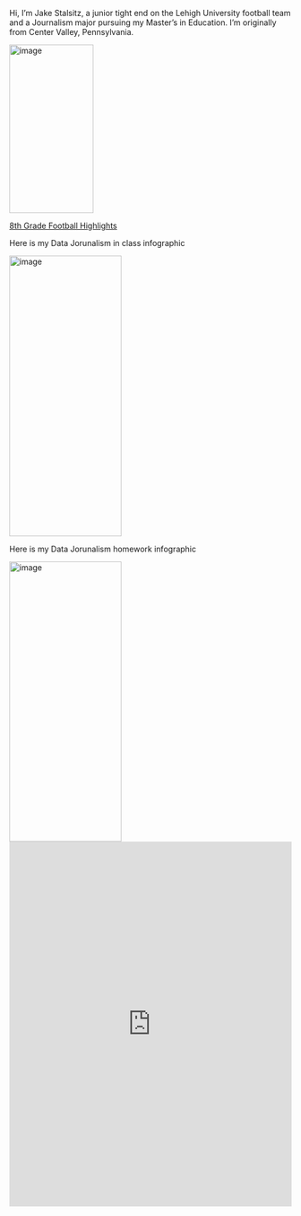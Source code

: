 Hi, I’m Jake Stalsitz, a junior tight end on the Lehigh University football team and a Journalism major pursuing my Master’s in Education. I’m originally from Center Valley, Pennsylvania.

<img width="150" height="300" alt="image" src="https://github.com/user-attachments/assets/6b897fd8-e91c-4742-9da0-79060bf7e3c1" />

[8th Grade Football Highlights](http://www.hudl.com/video/3/11794418/5d0278015eedad0e3054c547)

Here is my Data Jorunalism in class infographic

<img width="200" height="500" alt="image" src="https://github.com/user-attachments/assets/3b7afad8-1b21-42fa-a04c-20184ffd1358" />

Here is my Data Jorunalism homework infographic

<img width="200" height="499" alt="image" src="https://github.com/user-attachments/assets/c806ce11-4619-4c6b-aa96-8d91dec8ffdb" />

<iframe src='https://cdn.knightlab.com/libs/timeline3/latest/embed/index.html?source=v2%3A2PACX-1vS-dAA6fholGIMhiSTVId8vUG5z-vtA3eU21dyLl8dtEezH-pRxa5cDrXCPzuSHP4fR2BxYODkCajjQ&font=Default&lang=en&initial_zoom=2&width=100%25&height=650' width='100%' height='650' webkitallowfullscreen mozallowfullscreen allowfullscreen frameborder='0'></iframe>
